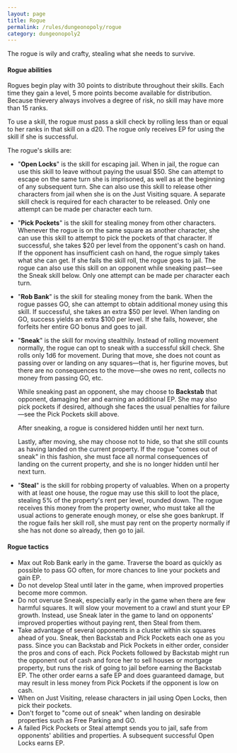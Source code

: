 ```yaml
---
layout: page
title: Rogue
permalink: /rules/dungeonopoly/rogue
category: dungeonopoly2
---
```

The rogue is wily and crafty, stealing what she needs to survive.

#### Rogue abilities

Rogues begin play with 30 points to distribute throughout their skills. Each time they gain a level, 5 more points become available for distribution. Because thievery always involves a degree of risk, no skill may have more than 15 ranks.

To use a skill, the rogue must pass a skill check by rolling less than or equal to her ranks in that skill on a d20\. The rogue only receives EP for using the skill if she is successful.

The rogue's skills are:

*   "**Open Locks**" is the skill for escaping jail. When in jail, the rogue can use this skill to leave without paying the usual $50\. She can attempt to escape on the same turn she is imprisoned, as well as at the beginning of any subsequent turn. She can also use this skill to release other characters from jail when she is on the Just Visiting square. A separate skill check is required for each character to be released. Only one attempt can be made per character each turn.

*   "**Pick Pockets**" is the skill for stealing money from other characters. Whenever the rogue is on the same square as another character, she can use this skill to attempt to pick the pockets of that character. If successful, she takes $20 per level from the opponent's cash on hand. If the opponent has insufficient cash on hand, the rogue simply takes what she can get. If she fails the skill roll, the rogue goes to jail. The rogue can also use this skill on an opponent while sneaking past—see the Sneak skill below. Only one attempt can be made per character each turn.

*   "**Rob Bank**" is the skill for stealing money from the bank. When the rogue passes GO, she can attempt to obtain additional money using this skill. If successful, she takes an extra $50 per level. When landing on GO, success yields an extra $100 per level. If she fails, however, she forfeits her entire GO bonus and goes to jail.

*   "**Sneak**" is the skill for moving stealthily. Instead of rolling movement normally, the rogue can opt to sneak with a successful skill check. She rolls only 1d6 for movement. During that move, she does not count as passing over or landing on any squares—that is, her figurine moves, but there are no consequences to the move—she owes no rent, collects no money from passing GO, etc.

    While sneaking past an opponent, she may choose to **Backstab** that opponent, damaging her and earning an additional EP. She may also pick pockets if desired, although she faces the usual penalties for failure—see the Pick Pockets skill above.

    After sneaking, a rogue is considered hidden until her next turn.

    Lastly, after moving, she may choose not to hide, so that she still counts as having landed on the current property. If the rogue "comes out of sneak" in this fashion, she must face all normal consequences of landing on the current property, and she is no longer hidden until her next turn.

*   "**Steal**" is the skill for robbing property of valuables. When on a property with at least one house, the rogue may use this skill to loot the place, stealing 5% of the property's rent per level, rounded down. The rogue receives this money from the property owner, who must take all the usual actions to generate enough money, or else she goes bankrupt. If the rogue fails her skill roll, she must pay rent on the property normally if she has not done so already, then go to jail.

#### Rogue tactics

*   Max out Rob Bank early in the game. Traverse the board as quickly as possible to pass GO often, for more chances to line your pockets and gain EP.
*   Do not develop Steal until later in the game, when improved properties become more common.
*   Do not overuse Sneak, especially early in the game when there are few harmful squares. It will slow your movement to a crawl and stunt your EP growth. Instead, use Sneak later in the game to land on opponents' improved properties without paying rent, then Steal from them.
*   Take advantage of several opponents in a cluster within six squares ahead of you. Sneak, then Backstab and Pick Pockets each one as you pass. Since you can Backstab and Pick Pockets in either order, consider the pros and cons of each. Pick Pockets followed by Backstab might run the opponent out of cash and force her to sell houses or mortgage property, but runs the risk of going to jail before earning the Backstab EP. The other order earns a safe EP and does guaranteed damage, but may result in less money from Pick Pockets if the opponent is low on cash.
*   When on Just Visiting, release characters in jail using Open Locks, then pick their pockets.
*   Don't forget to "come out of sneak" when landing on desirable properties such as Free Parking and GO.
*   A failed Pick Pockets or Steal attempt sends you to jail, safe from opponents' abilities and properties. A subsequent successful Open Locks earns EP.
